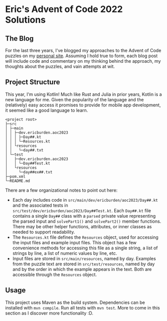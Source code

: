 # Eric's Advent of Code 2022 Solutions

## The Blog

For the last three years, I've blogged my approaches to the Advent of Code puzzles on my
[personal site](https://www.ericburden.work/blog/). Assuming I hold true to form, each 
blog post will include code and commentary on my thinking behind the approach, my thoughts
about the puzzles, and vain attempts at wit.

## Project Structure

This year, I'm using Kotlin! Much like Rust and Julia in prior years, Kotlin is a
new language for me. Given the popularity of the language and the (relatively) easy
access it promises to provide for mobile app development, it seemed like a good
language to learn.

```
<project root>
├─src
│ ├─main
│ │ ├─dev.ericburden.aoc2023
│ │ │ ├─Day##.kt
│ │ │ └─Resources.kt
│ │ └resources
│ │   └─day##.txt
│ └─test
│   ├─dev.ericburden.aoc2023
│   │ └─Day##Test.kt
│   └resources
│     └─day##ex##.txt
├─pom.xml
└─README.md
```

There are a few organizational notes to point out here:

- Each day includes code in `src/main/dev/ericburden/aoc2023/Day##.kt` and 
  the associated tests in `src/test/dev/ericburden/aoc2023/Day##Test.kt`. Each
  `Day##.kt` file contains a single `Day##` class with a `parsed` private 
  value representing the parsed input and `solvePart1()` and `solvePart2()`
  member functions. There may be other helper functions, attributes, or inner
  classes as needed to support readability.
- The `Resources.kt` file defines the `Resources` object, used for accessing the
  input files and example input files. This object has a few convenience methods
  for accessing this file as a single string, a list of strings by line, a list of
  numeric values by line, etc.
- Input files are stored in `src/main/resources`, named by day. Examples from the 
  puzzle text are stored in `src/test/resources`, named by day and by the order in
  which the example appears in the text. Both are accessible through the
  `Resources` object.
  
## Usage
  
This project uses Maven as the build system. Dependencies can be installed with 
`mvn compile`. Run all tests with `mvn test`. More to come in this section as
I discover more functionality :D.
 
